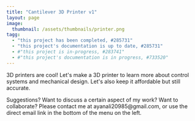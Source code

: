 ```yaml
---
title: "Cantilever 3D Printer v1"
layout: page
image:
  thumbnail: /assets/thumbnails/printer.png
tagg:
  - "this project has been completed, #285731"
  - "this project's documentation is up to date, #285731"
  - #"this project is in-progress, #283741"
  - #"this project's documentation is in progress, #733520"
---
```

3D printers are cool! Let's make a 3D printer to learn more about control systems and mechanical design. Let's also keep it affordable but still accurate.

<div class="content-container" data-bg-image="/assets/images/chevron2.png">
    Suggestions? Want to discuss a certain aspect of my work? Want to collaborate? Please contact me at ayanali20985@gmail.com, or use the direct email link in the bottom of the menu on the left.
</div>